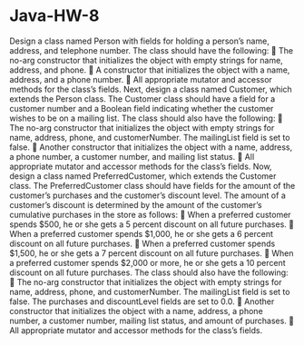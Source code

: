 # Java-HW-8
Design a class named Person with fields for holding a person’s name, address, and telephone
number. The class should have the following:
 The no-arg constructor that initializes the object with empty strings for name, address,
and phone.
 A constructor that initializes the object with a name, address, and a phone number.
 All appropriate mutator and accessor methods for the class’s fields.
Next, design a class named Customer, which extends the Person class. The Customer class
should have a field for a customer number and a Boolean field indicating whether the customer
wishes to be on a mailing list. The class should also have the following:
 The no-arg constructor that initializes the object with empty strings for name, address,
phone, and customerNumber. The mailingList field is set to false.
 Another constructor that initializes the object with a name, address, a phone number, a
customer number, and mailing list status.
 All appropriate mutator and accessor methods for the class’s fields.
Now, design a class named PreferredCustomer, which extends the Customer class. The
PreferredCustomer class should have fields for the amount of the customer’s purchases and the
customer’s discount level. The amount of a customer’s discount is determined by the amount of
the customer’s cumulative purchases in the store as follows:
 When a preferred customer spends $500, he or she gets a 5 percent discount on all future
purchases.
 When a preferred customer spends $1,000, he or she gets a 6 percent discount on all
future purchases.
 When a preferred customer spends $1,500, he or she gets a 7 percent discount on all
future purchases.
 When a preferred customer spends $2,000 or more, he or she gets a 10 percent discount
on all future purchases.
The class should also have the following:
 The no-arg constructor that initializes the object with empty strings for name, address,
phone, and customerNumber. The mailingList field is set to false. The purchases and
discountLevel fields are set to 0.0.
 Another constructor that initializes the object with a name, address, a phone number, a
customer number, mailing list status, and amount of purchases.
 All appropriate mutator and accessor methods for the class’s fields.

